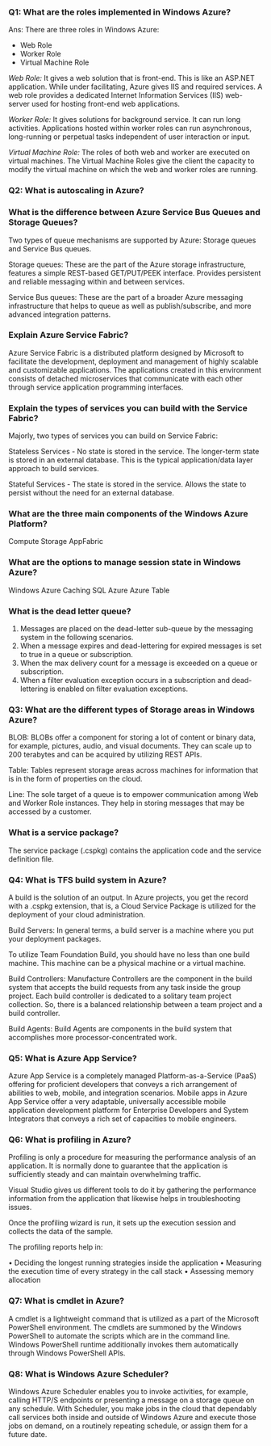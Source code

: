 ### Q1: What are the roles implemented in Windows Azure?
Ans: 
There are three roles in Windows Azure:
* Web Role
* Worker Role
* Virtual Machine Role

*Web Role:* It gives a web solution that is front-end. This is like an ASP.NET application. While under facilitating, Azure gives IIS and required services.
A web role provides a dedicated Internet Information Services (IIS) web-server used for hosting front-end web applications.

*Worker Role:* It gives solutions for background service.  It can run long activities.
Applications hosted within worker roles can run asynchronous, long-running or perpetual tasks independent of user interaction or input.

*Virtual Machine Role:* The roles of both web and worker are executed on virtual machines. The Virtual Machine Roles give the client the capacity to modify the virtual machine on which the web and worker roles are running.

### Q2: What is autoscaling in Azure?

### What is the difference between Azure Service Bus Queues and Storage Queues?
Two types of queue mechanisms are supported by Azure: Storage queues and Service Bus queues.

Storage queues: These are the part of the Azure storage infrastructure, features a simple REST-based GET/PUT/PEEK interface. 
Provides persistent and reliable messaging within and between services.

Service Bus queues: These are the part of a broader Azure messaging infrastructure that helps to queue as well as publish/subscribe,
and more advanced integration patterns. 

### Explain Azure Service Fabric?
Azure Service Fabric is a distributed platform designed by Microsoft to facilitate the development, deployment and management 
of highly scalable and customizable applications. The applications created in this environment consists of detached microservices that 
communicate with each other through service application programming interfaces.

### Explain the types of services you can build with the Service Fabric?
Majorly, two types of services you can build on Service Fabric:

Stateless Services - No state is stored in the service. The longer-term state is stored in an external database. This is the typical application/data layer approach to build services.

Stateful Services - The state is stored in the service. Allows the state to persist without the need for an external database.

### What are the three main components of the Windows Azure Platform?
Compute
Storage
AppFabric

### What are the options to manage session state in Windows Azure?  
Windows Azure Caching
SQL Azure
Azure Table

### What is the dead letter queue?

1. Messages are placed on the dead-letter sub-queue by the messaging system in the following scenarios.
2. When a message expires and dead-lettering for expired messages is set to true in a queue or subscription.
3. When the max delivery count for a message is exceeded on a queue or subscription.
4. When a filter evaluation exception occurs in a subscription and dead-lettering is enabled on filter evaluation exceptions.

### Q3: What are the different types of Storage areas in Windows Azure?
BLOB: BLOBs offer a component for storing a lot of content or binary data, for example, pictures, audio, and visual documents. They can scale up to 200 terabytes and can be acquired by utilizing REST APIs.

Table: Tables represent storage areas across machines for information that is in the form of properties on the cloud.

Line: The sole target of a queue is to empower communication among Web and Worker Role instances. They help in storing messages that may be accessed by a customer.

### What is a service package?
The service package (.cspkg) contains the application code and the service definition file.

### Q4: What is TFS build system in Azure?
A build is the solution of an output. In Azure projects, you get the record with a .cspkg extension, that is, a Cloud Service Package is utilized for the deployment of your cloud administration.

Build Servers: In general terms, a build server is a machine where you put your deployment packages.

To utilize Team Foundation Build, you should have no less than one build machine. This machine can be a physical machine or a virtual machine.

Build Controllers: Manufacture Controllers are the component in the build system that accepts the build requests from any task inside the group project. Each build controller is dedicated to a solitary team project collection. So, there is a balanced relationship between a team project and a build controller.

Build Agents: Build Agents are components in the build system that accomplishes more processor-concentrated work.

### Q5: What is Azure App Service?
Azure App Service is a completely managed Platform-as-a-Service (PaaS) offering for proficient developers that conveys a
rich arrangement of abilities to web, mobile, and integration scenarios. Mobile apps in Azure App Service offer a very adaptable, 
universally accessible mobile application development platform for Enterprise Developers and System Integrators that conveys a rich 
set of capacities to mobile engineers.


### Q6: What is profiling in Azure?
Profiling is only a procedure for measuring the performance analysis of an application. 
It is normally done to guarantee that the application is sufficiently steady and can maintain overwhelming traffic.

Visual Studio gives us different tools to do it by gathering the performance information from the application that 
likewise helps in troubleshooting issues.

Once the profiling wizard is run, it sets up the execution session and collects the data of the sample.

The profiling reports help in:

• Deciding the longest running strategies inside the application
• Measuring the execution time of every strategy in the call stack
• Assessing memory allocation

### Q7: What is cmdlet in Azure?
A cmdlet is a lightweight command that is utilized as a part of the Microsoft PowerShell environment. The cmdlets are summoned by 
the Windows PowerShell to automate the scripts which are in the command line. Windows PowerShell runtime additionally invokes them 
automatically through Windows PowerShell APIs.

### Q8: What is Windows Azure Scheduler?
Windows Azure Scheduler enables you to invoke activities, for example, calling HTTP/S endpoints or presenting a message on a storage 
queue on any schedule. With Scheduler, you make jobs in the cloud that dependably call services both inside and outside of Windows Azure
and execute those jobs on demand, on a routinely repeating schedule, or assign them for a future date.
